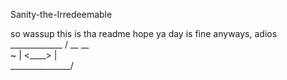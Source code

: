Sanity-the-Irredeemable

so wassup
this is tha readme
hope ya day is fine
anyways, adios
       _____________
     /   __    __    \
~   |     <____>      |      
     \_______________/
